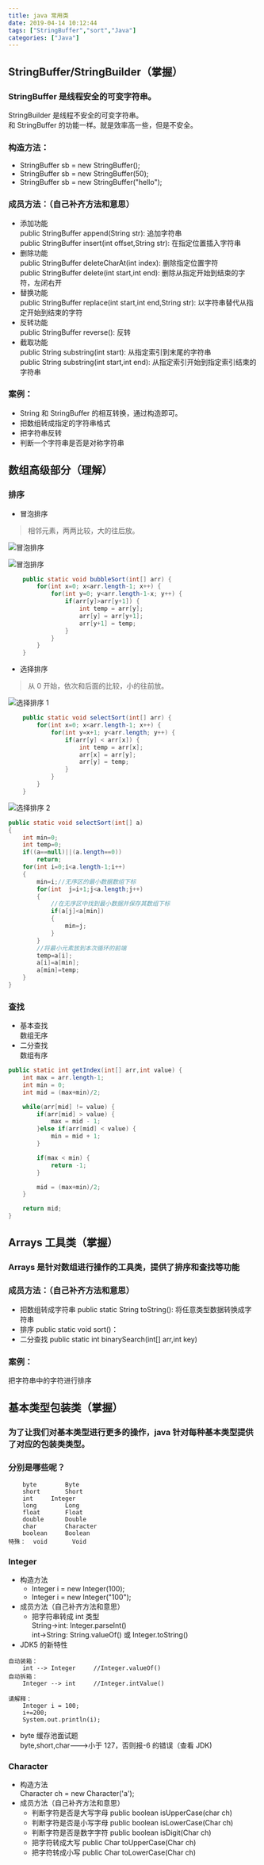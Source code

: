 ```yaml
---
title: java 常用类
date: 2019-04-14 10:12:44
tags: ["StringBuffer","sort","Java"]
categories: ["Java"]
---
```


## StringBuffer/StringBuilder（掌握）
### StringBuffer 是线程安全的可变字符串。
   StringBuilder 是线程不安全的可变字符串。  
   和 StringBuffer 的功能一样。就是效率高一些，但是不安全。  
### 构造方法：
- StringBuffer sb = new StringBuffer();
- StringBuffer sb = new StringBuffer(50);
- StringBuffer sb = new StringBuffer("hello");

### 成员方法：（自己补齐方法和意思）
- 添加功能  
	public StringBuffer append(String str): 追加字符串  
	public StringBuffer insert(int offset,String str): 在指定位置插入字符串  
- 删除功能  
	public StringBuffer deleteCharAt(int index): 删除指定位置字符  
	public StringBuffer delete(int start,int end): 删除从指定开始到结束的字符，左闭右开  
- 替换功能  
	public StringBuffer replace(int start,int end,String str): 以字符串替代从指定开始到结束的字符  
- 反转功能  
	public StringBuffer reverse(): 反转  
- 截取功能  
	public String substring(int start): 从指定索引到末尾的字符串  
	public String substring(int start,int end): 从指定索引开始到指定索引结束的字符串  

### 案例：
- String 和 StringBuffer 的相互转换，通过构造即可。
- 把数组转成指定的字符串格式
- 把字符串反转
- 判断一个字符串是否是对称字符串

## 数组高级部分（理解）
### 排序
- 冒泡排序
> 相邻元素，两两比较，大的往后放。

![冒泡排序](images/bubble.gif)

![冒泡排序](images/1.png)
```java
	public static void bubbleSort(int[] arr) {
		for(int x=0; x<arr.length-1; x++) {
			for(int y=0; y<arr.length-1-x; y++) {
				if(arr[y]>arr[y+1]) {
					int temp = arr[y];
					arr[y] = arr[y+1];
					arr[y+1] = temp;
				}
			}
		}
	}
```
- 选择排序
> 从 0 开始，依次和后面的比较，小的往前放。

![选择排序 1](images/2.png)
```java
	public static void selectSort(int[] arr) {
		for(int x=0; x<arr.length-1; x++) {
			for(int y=x+1; y<arr.length; y++) {
				if(arr[y] < arr[x]) {
					int temp = arr[x];
					arr[x] = arr[y];
					arr[y] = temp;
				}
			}
		}
	}
```

![选择排序 2](images/select.gif)
```java 
public static void selectSort(int[] a)
{
    int min=0;
    int temp=0;
    if((a==null)||(a.length==0))
        return;
    for(int i=0;i<a.length-1;i++)
    {
        min=i;//无序区的最小数据数组下标
        for(int  j=i+1;j<a.length;j++)
        {
            //在无序区中找到最小数据并保存其数组下标
            if(a[j]<a[min])
            {
                min=j;
            }
        }
        //将最小元素放到本次循环的前端
        temp=a[i];
        a[i]=a[min];
        a[min]=temp;
    }
}
```
### 查找
- 基本查找  
	数组无序  
- 二分查找  
	数组有序  

```java
public static int getIndex(int[] arr,int value) {
	int max = arr.length-1;
	int min = 0;
	int mid = (max+min)/2;

	while(arr[mid] != value) {
		if(arr[mid] > value) {
			max = mid - 1;
		}else if(arr[mid] < value) {
			min = mid + 1;
		}

		if(max < min) {
			return -1;
		}

		mid = (max+min)/2;
	}

	return mid;
}
```

## Arrays 工具类（掌握）
### Arrays 是针对数组进行操作的工具类，提供了排序和查找等功能
### 成员方法：（自己补齐方法和意思）
- 把数组转成字符串
	public static String toString(): 将任意类型数据转换成字符串
- 排序
	public static void sort()：
- 二分查找
	public static int binarySearch(int[] arr,int key)

### 案例：
把字符串中的字符进行排序

## 基本类型包装类（掌握）
### 为了让我们对基本类型进行更多的操作，java 针对每种基本类型提供了对应的包装类类型。
### 分别是哪些呢？
```
	byte		Byte
	short		Short
	int		Integer
	long		Long
	float		Float
	double		Double
	char		Character
	boolean		Boolean
特殊：  void		Void
```
### Integer
- 构造方法
	- Integer i = new Integer(100);
	- Integer i = new Integer("100");
- 成员方法（自己补齐方法和意思）
	- 把字符串转成 int 类型  
		String->int: Integer.parseInt()  
		int->String: String.valueOf() 或 Integer.toString()  
- JDK5 的新特性
```
自动装箱：
	int --> Integer		//Integer.valueOf()
自动拆箱：
	Integer --> int		//Integer.intValue()

请解释：
	Integer i = 100;
	i+=200;
	System.out.println(i);
```

- byte 缓存池面试题  
	byte,short,char--->小于 127，否则报-6 的错误（查看 JDK)

### Character
- 构造方法  
	Character ch = new Character('a');  
- 成员方法（自己补齐方法和意思）
	- 判断字符是否是大写字母
	public boolean isUpperCase(char ch)
	- 判断字符是否是小写字母
	public boolean isLowerCase(Char ch)
	- 判断字符是否是数字字符
	public boolean isDigit(Char ch)
	- 把字符转成大写
	public Char toUpperCase(Char ch)
	- 把字符转成小写
	public Char toLowerCase(Char ch)